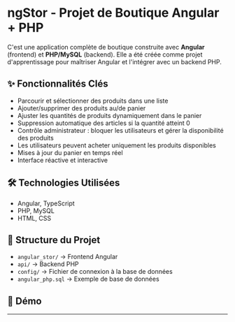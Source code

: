 # ngStor - Projet de Boutique Angular + PHP

C'est une application complète de boutique construite avec **Angular** (frontend) et **PHP/MySQL** (backend).
Elle a été créée comme projet d'apprentissage pour maîtriser Angular et l'intégrer avec un backend PHP.

## ✨ Fonctionnalités Clés

* Parcourir et sélectionner des produits dans une liste
* Ajouter/supprimer des produits au/de panier
* Ajuster les quantités de produits dynamiquement dans le panier
* Suppression automatique des articles si la quantité atteint 0
* Contrôle administrateur : bloquer les utilisateurs et gérer la disponibilité des produits
* Les utilisateurs peuvent acheter uniquement les produits disponibles
* Mises à jour du panier en temps réel
* Interface réactive et interactive

## 🛠 Technologies Utilisées

* Angular, TypeScript
* PHP, MySQL
* HTML, CSS

## 📂 Structure du Projet

* `angular_stor/` → Frontend Angular
* `api/` → Backend PHP
* `config/` → Fichier de connexion à la base de données
* `angular_php.sql` → Exemple de base de données

## 🎥 Démo



---
